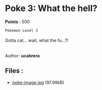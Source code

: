 # Poke 3: What the hell?
**Points** : 500

`Pokemon Level 3`<br><br>Gotta cat... wait, what the fu...?! <br><br><br>Author: <b>ucabrera</b>

## Files : 

 - [poke-image.jpg](./poke-image.jpg) (97.99kB)